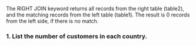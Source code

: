 The RIGHT JOIN keyword returns all records from the right table (table2), and the matching records from the left table (table1). The result is 0 records from the left side, if there is no match.
### 1. List the number of customers in each country.

